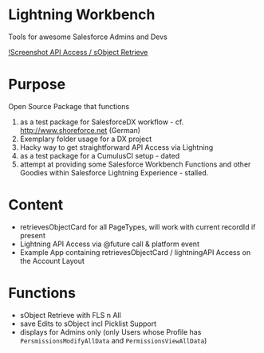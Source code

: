 # Lightning Workbench

Tools for awesome Salesforce Admins and Devs

[!Screenshot API Access / sObject Retrieve](https://i.imgur.com/9kjl8Ek.png)

# Purpose

Open Source Package that functions

1.  as a test package for SalesforceDX workflow - cf. http://www.shoreforce.net (German)
2.  Exemplary folder usage for a DX project
3.  Hacky way to get straightforward API Access via Lightning
4.  as a test package for a CumulusCI setup - dated
5.  attempt at providing some Salesforce Workbench Functions and other Goodies within Salesforce Lightning Experience - stalled.

# Content

- retrievesObjectCard for all PageTypes, will work with current recordId if present
- Lightning API Access via @future call & platform event
- Example App containing retrievesObjectCard / lightningAPI Access on the Account Layout

# Functions

- sObject Retrieve with FLS n All
- save Edits to sObject incl Picklist Support
- displays for Admins only (only Users whose Profile has `PersmissionsModifyAllData` and `PermissionsViewAllData`)
